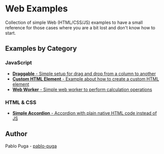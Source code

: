 # Web Examples
Collection of simple Web (HTML/CSS/JS) examples to have a small reference for those cases where you are a bit lost and don't know how to start. 

## Examples by Category

### JavaScript
- [**Draggable** - Simple setup for drag and drop from a column to another](js/draggable)
- [**Custom HTML Element** - Example about how to create a custom HTML element](js/custom-element)
- [**Web Worker** - Simple web worker to perform calculation operations](js/web-worker)

### HTML & CSS
- [**Simple Accordion** - Accordion with plain native HTML code instead of JS](html&css/accordion)

## Author
Pablo Puga - [pablo-puga](https://github.com/pablo-puga)
